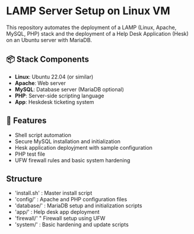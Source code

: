 
# LAMP Server Setup on Linux VM

This repository automates the deployment of a LAMP (Linux, Apache, MySQL, PHP) stack and the deployment of a Help Desk Application (Hesk) on an Ubuntu server with MariaDB.

## 📦 Stack Components
- **Linux**: Ubuntu 22.04 (or similar)
- **Apache**: Web server
- **MySQL**: Database server (MariaDB optional)
- **PHP**: Server-side scripting language
- **App**: Heskdesk ticketing system

## 🚀 Features
- Shell script automation
- Secure MySQL installation and initialization
- Hesk application deployjment with sample configuration
- PHP test file
- UFW firewall rules and basic system hardening

## Structure 
- 'install.sh' : Master install script
- 'config/' : Apache and PHP configuration files
- 'database/' : MariaDB setup and initialization scripts
- 'app/' : Help desk app deployment
- 'firewall/' " Firewall setup using UFW
- 'system/' : Basic hardening and update scripts

